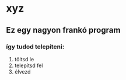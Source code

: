 # xyz
## Ez egy nagyon frankó program
### így tudod telepíteni:
1. töltsd le
2. telepítsd fel
3. élvezd
